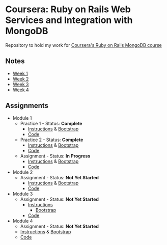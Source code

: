 # Coursera: Ruby on Rails Web Services and Integration with MongoDB
Repository to hold my work for [Coursera's Ruby on Rails MongoDB course](https://www.coursera.org/learn/ruby-on-rails-web-services-mongodb)

## Notes

 - [Week 1](https://lomky.github.io/coursera-ror-mongodb/notes/week_1_notes)
 - [Week 2](https://lomky.github.io/coursera-ror-mongodb/notes/week_2_notes)
 - [Week 3](https://lomky.github.io/coursera-ror-mongodb/notes/week_3_notes)
 - [Week 4](https://lomky.github.io/coursera-ror-mongodb/notes/week_4_notes)
 
## Assignments

  - Module 1
    + Practice 1 - Status: **Complete**
      * [Instructions](https://github.com/jhu-ep-coursera/fullstack-course3-module1/tree/master/Assignments/Lesson01-MongoDB-Connection/student-start#module-1-assignment-1-mongodb-ruby-driver-connection) & [Bootstrap](https://github.com/jhu-ep-coursera/fullstack-course3-module1)
      * [Code](https://github.com/lomky/coursera-ror-mongodb/tree/master/assignments/week_1/practice_assignment_mongodb_ruby_driver_connection)
    + Practice 2 - Status: **Complete**
      * [Instructions](https://github.com/jhu-ep-coursera/fullstack-course3-module1/blob/master//Assignments/Lesson02-CRUD/student-start/README.md) & [Bootstrap](https://github.com/jhu-ep-coursera/fullstack-course3-module1/)
      * [Code](https://github.com/lomky/coursera-ror-mongodb/tree/master/assignments/week_1/practice_assignment_mongodb_ruby_driver_crud)
    + Assignment - Status: **In Progress**
      * [Instructions](https://drive.google.com/file/d/0Bwvt4e6DQqn4ZVBkc0pLSG0yaGs/view?usp=sharing) & [Bootstrap](https://drive.google.com/file/d/0Bwvt4e6DQqn4QXU4NlFNRmcydWc/view?usp=sharing)
      * [Code](https://github.com/lomky/coursera-ror-mongodb/tree/master/assignments/week_1/assignment_integrating_mongodb_ruby_driver_rails)
  - Module 2
    + Assignment - Status: **Not Yet Started**
      * [Instructions](https://drive.google.com/file/d/0Bwvt4e6DQqn4dlBOTG9DRlYzZTQ/view?usp=sharing) & [Bootstrap](https://drive.google.com/file/d/0Bwvt4e6DQqn4cWZ0V3UzY044Qk0/view?usp=sharing)
      * [Code](https://github.com/lomky/coursera-ror-mongodb/tree/master/assignments/)
  - Module 3
    + Assignment - Status: **Not Yet Started**
      * [Instructions](https://drive.google.com/file/d/0Bwvt4e6DQqn4ZEprREJwWWVTRjQ/view?usp=sharing)
        - [Bootstrap](https://drive.google.com/file/d/0Bwvt4e6DQqn4bEtEeTJGRlZUU28/view?usp=sharing)
      * [Code](https://github.com/lomky/coursera-ror-mongodb/tree/master/assignments/)
  - Module 4
    + Assignment - Status: **Not Yet Started**
     * [Instructions](https://drive.google.com/file/d/0Bwvt4e6DQqn4THdvczVzLUJhVXM/view?usp=sharing) & [Bootstrap](https://drive.google.com/file/d/0Bwvt4e6DQqn4RVU3YmswOFRMSVE/view?usp=sharing)
     * [Code](https://github.com/lomky/coursera-ror-mongodb/tree/master/assignments/)
